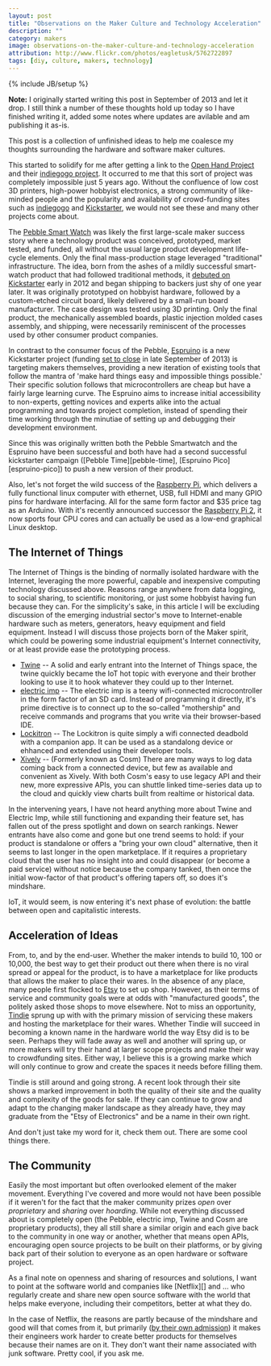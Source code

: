 ```yaml
---
layout: post
title: "Observations on the Maker Culture and Technology Acceleration"
description: ""
category: makers
image: observations-on-the-maker-culture-and-technology-acceleration
attribution: http://www.flickr.com/photos/eagletusk/5762722897
tags: [diy, culture, makers, technology]
---
```

{% include JB/setup %}

<div class="alert alert-warning">
<strong>Note:</strong>
I originally started writing this post in September of 2013 and let it drop. I still think a number of these thoughts hold up today so I have finished writing it, added some notes where updates are avilable and am publishing it as-is.
</div>

This post is a collection of unfinished ideas to help me coalesce my thoughts surrounding the hardware and software maker cultures.

This started to solidify for me after getting a link to the [Open Hand Project][ohp] and their [indiegogo project][indie]. It occurred to me that this sort of project was completely impossible just 5 years ago. Without the confluence of low cost 3D printers, high-power hobbyist electronics, a strong community of like-minded people and the popularity and availability of crowd-funding sites such as [indiegogo][] and [Kickstarter][], we would not see these and many other projects come about.

[ohp]: http://www.openhandproject.org
[indie]: http://igg.me/at/openhandproject/x/2467988
[indiegogo]: http://www.indiegogo.com
[kickstarter]: http://www.kickstarter.com

The [Pebble Smart Watch][pebble] was likely the first large-scale maker success story where a technology product was conceived, prototyped, market tested, and funded, all without the usual large product development life-cycle elements. Only the final mass-production stage leveraged "traditional" infrastructure. The idea, born from the ashes of a mildly successful smart-watch product that had followed traditional methods, it [debuted on Kickstarter][pebble-kick] early in 2012 and began shipping to backers just shy of one year later. It was originally prototyped on hobbyist hardware, followed by a custom-etched circuit board, likely delivered by a small-run board manufacturer. The case design was tested using 3D printing. Only the final product, the mechanically assembled boards, plastic injection molded cases assembly, and shipping, were necessarily reminiscent of the processes used by other consumer product companies.

[pebble]: http://getpebble.com
[pebble-kick]: http://www.kickstarter.com/projects/597507018/pebble-e-paper-watch-for-iphone-and-android

In contrast to the consumer focus of the Pebble, [Espruino][] is a new Kickstarter project (funding [set to close][espruino-kick] in late September of 2013) is targeting makers themselves, providing a new iteration of existing tools that follow the mantra of 'make hard things easy and impossible things possible.' Their specific solution follows that microcontrollers are cheap but have a fairly large learning curve. The Espruino aims to increase initial accessibility to non-experts, getting novices and experts alike into the actual programming and towards project completion, instead of spending their time working through the minutiae of setting up and debugging their development
environment.

[espruino]: http://www.espruino.com
[espruino-kick]: http://www.kickstarter.com/projects/48651611/espruino-javascript-for-things

<div class="alert alert-warning" markdown="1">
Since this was originally written both the Pebble Smartwatch and the Espruino have been successful and both have had a second successful kickstarter campaign ([Pebble Time][pebble-time], [Espruino Pico][espruino-pico]) to push a new version of their product.

Also, let's not forget the wild success of the [Raspberry Pi][raspberry], which delivers a fully functional linux computer with ethernet, USB, full HDMI and many GPIO pins for hardware interfacing. All for the same form factor and $35 price tag as an Arduino. With it's recently announced successor the [Raspberry Pi 2][raspberry-two], it now sports four CPU cores and can actually be used as a low-end graphical Linux desktop.

[pebble-time]: https://www.kickstarter.com/projects/597507018/pebble-time-awesome-smartwatch-no-compromises
[espruino-pico]: https://www.kickstarter.com/projects/gfw/espruino-pico-javascript-on-a-usb-stick
[raspberry]: http://www.raspberrypi.org/
[raspberry-two]: http://www.raspberrypi.org/raspberry-pi-2-on-sale/
</div>

## The Internet of Things

The Internet of Things is the binding of normally isolated hardware with the Internet, leveraging the more powerful, capable and inexpensive computing technology discussed above. Reasons range anywhere from data logging, to social sharing, to scientific monitoring, or just some hobbyist having fun because they can. For the simplicity's sake, in this article I will be excluding discussion of the emerging industrial sector's move to Internet-enable hardware such as meters, generators, heavy equipment and field equipment. Instead I will discuss those projects born of the Maker spirit, which could be powering some industrial equipment's Internet connectivity, or at least provide ease the prototyping process.

* [Twine][] -- A solid and early entrant into the Internet of Things space, the twine quickly became the IoT hot topic with everyone and their brother looking to use it to hook whatever they could up to ther Internet.
* [electric imp][imp] -- The electric imp is a teeny wifi-connected microcontroller in the form factor of an SD card. Instead of programming it directly, it's prime directive is to connect up to the so-called "mothership" and receive commands and programs that you write via their browser-based IDE.
* [Lockitron][] -- The Lockitron is quite simply a wifi connected deadbold with a companion app. It can be used as a standalong device or ehhanced and extended using their developer tools.
* [Xively][] -- (Formerly known as Cosm) There are many ways to log data coming back from a connected device, but few as available and convenient as Xively. With both Cosm's easy to use legacy API and their new, more expressive APIs, you can shuttle linked time-series data up to the cloud and quickly view charts built from realtime or historical data.

[twine]: http://supermechanical.com
[imp]: http://electricimp.com
[lockitron]: https://lockitron.com
[xively]: https://xively.com

<div class="alert alert-warning" markdown="1">
In the intervening years, I have not heard anything more about Twine and Electric Imp, while still functioning and expanding their feature set, has fallen out of the press spotlight and down on search rankings. Newer entrants have also come and gone but one trend seems to hold: if your product is standalone or offers a "bring your own cloud" alternative, then it seems to last longer in the open marketplace. If it requires a proprietary cloud that the user has no insight into and could disappear (or become a paid service) without notice because the company tanked, then once the initial wow-factor of that product's offering tapers off, so does it's mindshare.

IoT, it would seem, is now entering it's next phase of evolution: the battle between open and capitalistic interests.
</div>

## Acceleration of Ideas

From, to, and by the end-user. Whether the maker intends to build 10, 100 or 10,000, the best way to get their product out there when there is no viral spread or appeal for the product, is to have a marketplace for like products that allows the maker to place their wares. In the absence of any place, many people first flocked to [Etsy][] to set up shop. However, as their terms of service and community goals were at odds with "manufactured goods", the politely asked those shops to move elsewhere. Not to miss an opportunity, [Tindie][] sprung up with with the primary mission of servicing these makers and hosting the marketplace for their wares. Whether Tindie will succeed in becoming a known name in the hardware world the way Etsy did is to be seen. Perhaps they will fade away as well and another will spring up, or more makers will try their hand at larger scope projects and make their way to crowdfunding sites. Either way, I believe this is a growing marke which will only continue to grow and create the spaces it needs before filling them.

[etsy]: http://www.etsy.com
[tindie]: https://www.tindie.com

<div class="alert alert-warning" markdown="1">
Tindie is still around and going strong. A recent look through their site shows a marked improvement in both the quality of their site and the quality and complexity of the goods for sale. If they can continue to grow and adapt to the changing maker landscape as they already have, they may graduate from the "Etsy of Electronics" and be a name in their own right.

And don't just take my word for it, check them out. There are some cool things there.
</div>

## The Community

Easily the most important but often overlooked element of the maker movement. Everything I've covered and more would not have been possible if it weren't for the fact that the maker community prizes _open_ over _proprietary_ and _sharing_ over _hoarding_. While not everything discussed about is completely open (the Pebble, electric imp, Twine and Cosm are proprietary products), they all still share a similar origin and each give back to the community in one way or another, whether that means open APIs, encouraging open source projects to be built on their platforms, or by giving back part of their solution to everyone as an open hardware or software project.

<div class="alert alert-warning" markdown="1">
As a final note on openness and sharing of resources and solutions, I want to point at the software world and companies like [Netflix][] and … who regularly create and share new open source software with the world that helps make everyone, including their competitors, better at what they do.

In the case of Netflix, the reasons are partly because of the mindshare and good will that comes from it, but primarily ([by their own admission][netflix-oss]) it makes their engineers work harder to create better products for themselves because their names are on it. They don't want their name associated with junk software. Pretty cool, if you ask me.

[netflix-oss]: http://youtu.be/1wiMLkXz26M?t=9m20s
</div>
